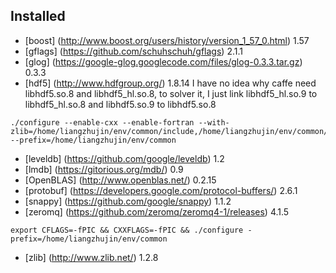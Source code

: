 ## Installed ##

* [boost] (http://www.boost.org/users/history/version_1_57_0.html) 1.57
* [gflags] (https://github.com/schuhschuh/gflags) 2.1.1
* [glog] (https://google-glog.googlecode.com/files/glog-0.3.3.tar.gz) 0.3.3
* [hdf5] (http://www.hdfgroup.org/) 1.8.14
I have no idea why caffe need libhdf5.so.8 and libhdf5_hl.so.8, to solver it, I just link libhdf5_hl.so.9 to libhdf5_hl.so.8 and libhdf5.so.9 to libhdf5.so.8
```
./configure --enable-cxx --enable-fortran --with-zlib=/home/liangzhujin/env/common/include,/home/liangzhujin/env/common/lib --prefix=/home/liangzhujin/env/common
```
* [leveldb] (https://github.com/google/leveldb) 1.2
* [lmdb] (https://gitorious.org/mdb/) 0.9
* [OpenBLAS] (http://www.openblas.net/) 0.2.15
* [protobuf] (https://developers.google.com/protocol-buffers/) 2.6.1
* [snappy] (https://github.com/google/snappy) 1.1.2
* [zeromq] (https://github.com/zeromq/zeromq4-1/releases) 4.1.5
```
export CFLAGS=-fPIC && CXXFLAGS=-fPIC && ./configure -prefix=/home/liangzhujin/env/common
```
* [zlib] (http://www.zlib.net/) 1.2.8
